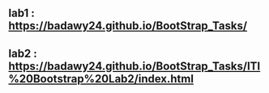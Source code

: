 ## lab1 :  https://badawy24.github.io/BootStrap_Tasks/

## lab2 : https://badawy24.github.io/BootStrap_Tasks/ITI%20Bootstrap%20Lab2/index.html
